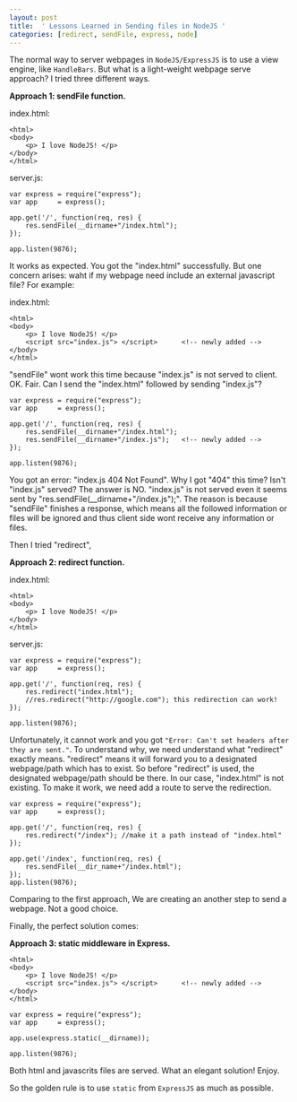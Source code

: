 ```yaml
---
layout: post
title:  ' Lessons Learned in Sending files in NodeJS '
categories: [redirect, sendFile, express, node]
---
```


The normal way to server webpages in `NodeJS/ExpressJS` is to use a view engine, like `HandleBars`. But what is a light-weight webpage serve approach? I tried three different ways.

**Approach 1: sendFile function.**

index.html:

```
<html>
<body>
    <p> I love NodeJS! </p>
</body>
</html>
```

server.js:

```
var express = require("express");
var app     = express();

app.get('/', function(req, res) {
    res.sendFile(__dirname+"/index.html");
});

app.listen(9876);
```

It works as expected. You got the "index.html" successfully.
But one concern arises: waht if my webpage need include an external javascript file? For example:

index.html:

```
<html>
<body>
    <p> I love NodeJS! </p>
    <script src="index.js"> </script>      <!-- newly added -->
</body>
</html>
```

"sendFile" wont work this time because "index.js" is not served to client. OK. Fair. Can I send the "index.html" followed by sending "index.js"?

```
var express = require("express");
var app     = express();

app.get('/', function(req, res) {
    res.sendFile(__dirname+"/index.html");
    res.sendFile(__dirname+"/index.js");   <!-- newly added -->
});

app.listen(9876);
```

You got an error: "index.js 404 Not Found". Why I got "404" this time?  Isn't "index.js" served? The answer is NO. "index.js" is not served even it seems sent by "res.sendFile(__dirname+"/index.js");". The reason is because "sendFile" finishes a response, which means all the followed information or files will be ignored and thus client side wont receive any information or files.

Then I tried "redirect",

**Approach 2: redirect function.**

index.html:

```
<html>
<body>
    <p> I love NodeJS! </p>
</body>
</html>
```

server.js:

```
var express = require("express");
var app     = express();

app.get('/', function(req, res) {
    res.redirect("index.html");
    //res.redirect("http://google.com"); this redirection can work!
});

app.listen(9876);
```

Unfortunately, it cannot work and you got ` "Error: Can't set headers after they are sent." `. To understand why, we need understand what "redirect" exactly means. "redirect" means it will forward you to a designated webpage/path which has to exist. So before "redirect" is used, the designated webpage/path should be there. In our case, "index.html" is not existing. To make it work, we need add a route to serve the redirection.

```
var express = require("express");
var app     = express();

app.get('/', function(req, res) {
    res.redirect("/index"); //make it a path instead of "index.html"
});

app.get('/index', function(req, res) {
    res.sendFile(__dir_name+"/index.html");
});
app.listen(9876);
```

Comparing to the first approach, We are creating an another step to send a webpage. Not a good choice. 

Finally, the perfect solution comes:

**Approach 3: static middleware in Express.**

```
<html>
<body>
    <p> I love NodeJS! </p>
    <script src="index.js"> </script>      <!-- newly added -->
</body>
</html>
```

```
var express = require("express");
var app     = express();

app.use(express.static(__dirname));

app.listen(9876);
```

Both html and javascrits files are served. What an elegant solution! Enjoy.

So the golden rule is to use `static` from `ExpressJS` as much as possible.

